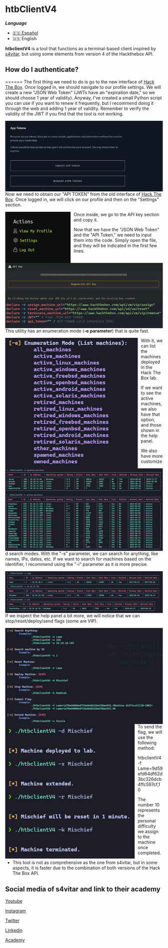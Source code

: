# htbClientV4

***Language***
- [🇪🇸 Español](./README.es.md)
- 🇺🇸 English

**htbclientV4** is a tool that functions as a terminal-based client inspired by [s4vitar](https://github.com/s4vitar), but using some elements from version 4 of the Hackthebox API.

## How do I authenticate?
======
The first thing we need to do is go to the new interface of [Hack The Box](https://www.hackthebox.com). Once logged in, we should navigate to our profile settings. We will create a new "JSON Web Token" (JWTs have an "expiration date," so we should choose 1 year of validity). Anyway, I've created a small Python script you can use if you want to renew it frequently, but I recommend doing it through the web and adding 1 year of validity. Remember to verify the validity of the JWT if you find that the tool is not working.

<p align="center">
<img src="Images/get_jwt.png"
        alt="First"
        style="float: left; margin-right: 10px;" />
</p>

Now we need to obtain our "API TOKEN" from the old interface of [Hack The Box](https://hackthebox.eu/login). Once logged in, we will click on our profile and then on the "Settings" section.

<p align="center">
<img src="Images/localizar_settings.png"
        alt="Second"
        style="float: left; margin-right: 10px;" />
</p>

Once inside, we go to the API key section and copy it.

<p align="center">
<img src="Images/get_api_key.png"
        alt="Third"
        style="float: left; margin-right: 10px;" />
</p>

Now that we have the "JSON Web Token" and the "API Token," we need to input them into the code. Simply open the file, and they will be indicated in the first few lines.

<p align="center">
<img src="Images/authentication_into_the_code.png"
        alt="Fourth"
        style="float: left; margin-right: 10px;" />
</p>

This utility has an enumeration mode (**-e parameter**) that is quite fast.

<p align="center">
<img src="Images/enumeration_mode_panel.png"
        alt="Fifth"
        style="float: left; margin-right: 10px;" />
</p>

With it, we can list the machines deployed in the Hack The Box lab.

<p align="center">
<img src="Images/spawned_machines_file.png"
        alt="6"
        style="float: left; margin-right: 10px;" />
</p>

If we want to see the active machines, we also have that option, and those shown in the help panel.
<p align="center">
<img src="Images/active_machines_file.png"
        alt="7"
        style="float: left; margin-right: 10px;" />
</p>

We also have more customized search modes. With the "-s" parameter, we can search for anything, like names, IPs, dates, etc. If we want to search for machines based on the identifier, I recommend using the "-i" parameter as it is more precise.
<p align="center">
<img src="Images/search_machines_file.png"
        alt="8"
        style="float: left; margin-right: 10px;" />
</p>

If we inspect the help panel a bit more, we will notice that we can stop/reset/deploy/send flags (some are VIP).

<p align="center">
<img src="Images/help_panel_spawned_machines.png"
        alt="9"
        style="float: left; margin-right: 10px;" />
</p>

<p align="center">
<img src="Images/control_machines_file.png"
        alt="9"
        style="float: left; margin-right: 10px;" />
</p>

To send the flag, we will use the following method:

* htbclientV4 -f Lame=9d59efd64df62d3bc326dcb4ffc597cf,10

* The number 10 represents the personal difficulty we assign to the machine once completed.

* This tool is not as comprehensive as the one from s4vitar, but in some aspects, it is faster due to the combination of both versions of the Hack The Box API.

## Social media of s4vitar and link to their academy

[Youtube](https://www.youtube.com/s4vitar)  

[Instagram](https://www.instagram.com/s4vitarx/)  

[Twitter](https://twitter.com/S4vitar)  

[Linkedin](https://es.linkedin.com/in/s4vitar)  

[Academy](https://hack4u.io/)
